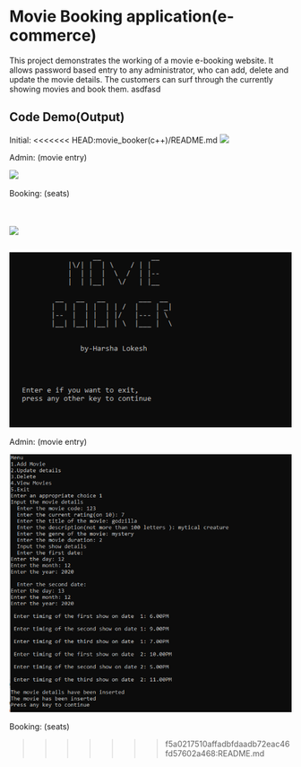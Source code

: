 # Movie Booking application(e-commerce)

This project demonstrates the working of a movie e-booking website.
It allows password based entry to any administrator, who can add, delete and update the movie details.
The customers can surf through the currently showing movies and book them. 
asdfasd
## Code Demo(Output)
Initial:
<<<<<<< HEAD:movie_booker(c++)/README.md
![](HarshaLokesh/Moviebooking-e-commerce-/blob/main/movie_booker(c++)/images/intro.png)

Admin: (movie entry)

![](HarshaLokesh/Moviebooking-e-commerce-/blob/main/movie_booker(c++)/images/addmovie.png)

Booking: (seats)

![](HarshaLokesh/Moviebooking-e-commerce-/blob/main/movie_booker(c++)/images/seats.png)
=======


![](movie_booker(c++)/images/intro.png)
 
Admin: (movie entry)

![](movie_booker(c++)/images/addmovie.png)

Booking: (seats)

>>>>>>> f5a0217510affadbfdaadb72eac46fd57602a468:README.md
